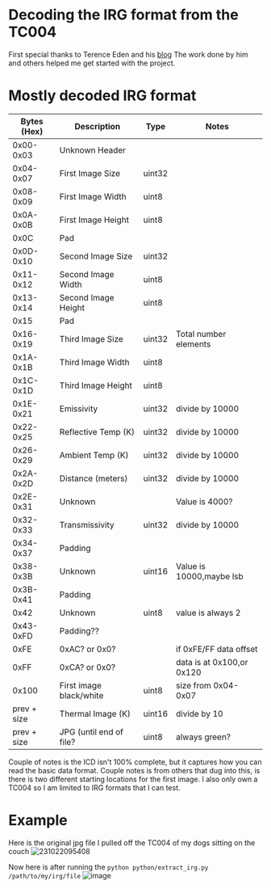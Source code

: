 # Decoding the IRG format from the TC004
First special thanks to Terence Eden and his
[blog](https://shkspr.mobi/blog/2023/02/reverse-engineering-the-irg-infrared-thermal-imaging-format-help-needed/)
The work done by him and others helped me get started with the project.  

# Mostly decoded IRG format
| Bytes (Hex) | Description             | Type   | Notes                   |
|-------------|-------------------------|--------|-------------------------|
| 0x00-0x03   | Unknown Header          |        |                         |
| 0x04-0x07   | First Image Size        | uint32 |                         |
| 0x08-0x09   | First Image Width       |  uint8 |                         |
| 0x0A-0x0B   | First Image Height      |  uint8 |                         |
| 0x0C        | Pad                     |        |                         |
| 0x0D-0x10   | Second Image Size       | uint32 |                         |
| 0x11-0x12   | Second Image Width      |  uint8 |                         |
| 0x13-0x14   | Second Image Height     |  uint8 |                         |
| 0x15        | Pad                     |        |                         |
| 0x16-0x19   | Third Image Size        | uint32 | Total number elements   |
| 0x1A-0x1B   | Third Image Width       |  uint8 |                         |
| 0x1C-0x1D   | Third Image Height      |  uint8 |                         |
| 0x1E-0x21   | Emissivity              | uint32 | divide by 10000         |
| 0x22-0x25   | Reflective Temp (K)     | uint32 | divide by 10000         |
| 0x26-0x29   | Ambient Temp (K)        | uint32 | divide by 10000         |
| 0x2A-0x2D   | Distance (meters)       | uint32 | divide by 10000         |
| 0x2E-0x31   | Unknown                 |        | Value is 4000?          |
| 0x32-0x33   | Transmissivity          | uint32 | divide by 10000         |
| 0x34-0x37   | Padding                 |        |                         |
| 0x38-0x3B   | Unknown                 | uint16 | Value is 10000,maybe lsb|
| 0x3B-0x41   | Padding                 |        |                         |
| 0x42        | Unknown                 |  uint8 | value is always 2       |
| 0x43-0xFD   | Padding??               |        |                         |
| 0xFE        | 0xAC? or 0x0?           |        | if 0xFE/FF data offset  |
| 0xFF        | 0xCA? or 0x0?           |        | data is at 0x100,or 0x120|
| 0x100       | First image black/white |  uint8 | size from 0x04-0x07     |
| prev  + size| Thermal Image (K)       |  uint16| divide by 10            |
| prev  + size| JPG (until end of file? |  uint8 | always green?           |

Couple of notes is the ICD isn't 100% complete, but it captures how you can read
the basic data format.  Couple notes is from others that dug into this, is there
is two different starting locations for the first image.  I also only own a
TC004 so I am limited to IRG formats that I can test.
# Example
Here is the original jpg file I pulled off the TC004 of my dogs sitting on the couch
![231022095408](https://github.com/crroush/heatseeker/assets/9982203/5261b108-a047-4aa9-a080-302a278f40a2)

Now here is after running the `python python/extract_irg.py /path/to/my/irg/file`
![image](https://github.com/crroush/heatseeker/assets/9982203/89d1b418-990b-4320-b671-896c31df21da)


